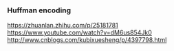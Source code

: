 ### Huffman encoding
https://zhuanlan.zhihu.com/p/25181781  
https://www.youtube.com/watch?v=dM6us854Jk0  
http://www.cnblogs.com/kubixuesheng/p/4397798.html
